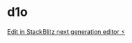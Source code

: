 # d1o

[Edit in StackBlitz next generation editor ⚡️](https://stackblitz.com/~/github.com/boodidly/d1o)